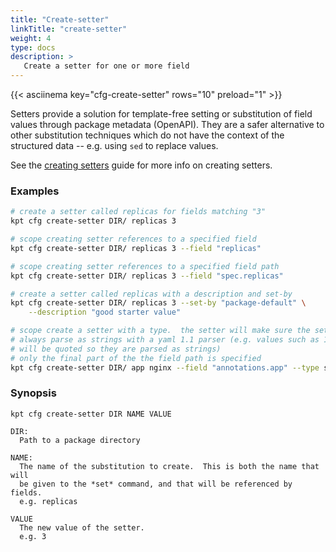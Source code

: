 ```yaml
---
title: "Create-setter"
linkTitle: "create-setter"
weight: 4
type: docs
description: >
   Create a setter for one or more field
---
```

<!--mdtogo:Short
    Create a setter for one or more field
-->

{{< asciinema key="cfg-create-setter" rows="10" preload="1" >}}

Setters provide a solution for template-free setting or substitution of field
values through package metadata (OpenAPI).  They are a safer alternative to
other substitution techniques which do not have the context of the
structured data -- e.g. using `sed` to replace values.

See the [creating setters] guide for more info on creating setters.

### Examples
<!--mdtogo:Examples-->
```sh
# create a setter called replicas for fields matching "3"
kpt cfg create-setter DIR/ replicas 3
```

```sh
# scope creating setter references to a specified field
kpt cfg create-setter DIR/ replicas 3 --field "replicas"
```

```sh
# scope creating setter references to a specified field path
kpt cfg create-setter DIR/ replicas 3 --field "spec.replicas"
```

```sh
# create a setter called replicas with a description and set-by
kpt cfg create-setter DIR/ replicas 3 --set-by "package-default" \
    --description "good starter value"
```

```sh
# scope create a setter with a type.  the setter will make sure the set fields
# always parse as strings with a yaml 1.1 parser (e.g. values such as 1,on,true
# will be quoted so they are parsed as strings)
# only the final part of the the field path is specified
kpt cfg create-setter DIR/ app nginx --field "annotations.app" --type string
```
<!--mdtogo-->

### Synopsis
<!--mdtogo:Long-->
    kpt cfg create-setter DIR NAME VALUE

    DIR:
      Path to a package directory

    NAME:
      The name of the substitution to create.  This is both the name that will
      be given to the *set* command, and that will be referenced by fields.
      e.g. replicas

    VALUE
      The new value of the setter.
      e.g. 3
<!--mdtogo-->

[creating setters]: ../../../guides/producer/setters
